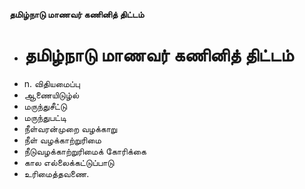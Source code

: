 **தமிழ்நாடு மாணவர் கணினித் திட்டம்**
- # தமிழ்நாடு மாணவர் கணினித் திட்டம்
- n. விதியமைப்பு
- ஆணையிடுழ்ல்
- மருந்துசீட்டு
- மருந்துபட்டி
- நீள்வரன்முறை வழக்காறு
- நீள் வழக்காற்றுரிமை
- நீடுவழக்காற்றுரிமைக் கோரிக்கை
- கால எல்லைக்கட்டுப்பாடு
- உரிமைத்தவணை.

